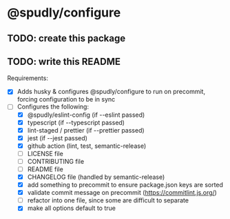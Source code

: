 # @spudly/configure

## TODO: create this package

## TODO: write this README

Requirements:

- [x] Adds husky & configures @spudly/configure to run on precommit, forcing
      configuration to be in sync
- [ ] Configures the following:
  - [x] @spudly/eslint-config (if --eslint passed)
  - [x] typescript (if --typescript passed)
  - [x] lint-staged / prettier (if --prettier passed)
  - [x] jest (if --jest passed)
  - [x] github action (lint, test, semantic-release)
  - [ ] LICENSE file
  - [ ] CONTRIBUTING file
  - [ ] README file
  - [x] CHANGELOG file (handled by semantic-release)
  - [x] add something to precommit to ensure package.json keys are sorted
  - [x] validate commit message on precommit (https://commitlint.js.org/)
  - [ ] refactor into one file, since some are difficult to separate
  - [x] make all options default to true
